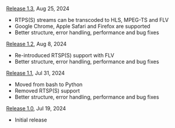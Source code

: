 
[Release 1.3](https://github.com/j4zzcat/viewport/tree/release/1.3), Aug 25, 2024 
* RTPS(S) streams can be transcoded to HLS, MPEG-TS and FLV
* Google Chrome, Apple Safari and Firefox are supported 
* Better structure, error handling, performance and bug fixes


[Release 1.2](https://github.com/j4zzcat/viewport/tree/release/1.2), Aug 8, 2024
* Re-introduced RTSP(S) support with FLV 
* Better structure, error handling, performance and bug fixes


[Release 1.1](https://github.com/j4zzcat/viewport/tree/release/1.1), Jul 31, 2024
* Moved from bash to Python
* Removed RTSP(S) support
* Better structure, error handling, performance and bug fixes


[Release 1.0](https://github.com/j4zzcat/viewport/tree/release/1.0), Jul 19, 2024
* Initial release
